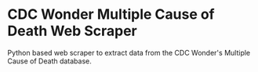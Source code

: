 # CDC Wonder Multiple Cause of Death Web Scraper

Python based web scraper to extract data from the CDC Wonder's Multiple Cause of Death database.